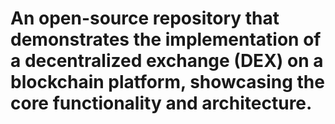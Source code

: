 # An open-source repository that demonstrates the implementation of a decentralized exchange (DEX) on a blockchain platform, showcasing the core functionality and architecture.
